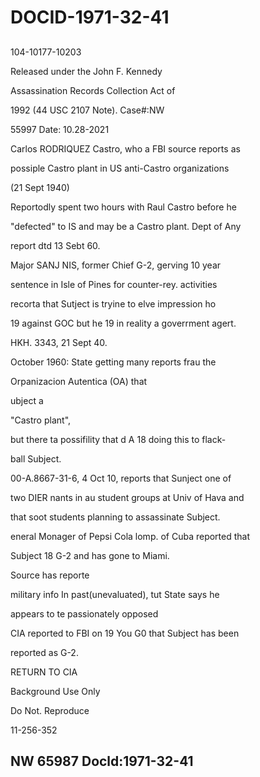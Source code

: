 # DOCID-1971-32-41

##
104-10177-10203

Released under the John F. Kennedy

Assassination Records Collection Act of

1992 (44 USC 2107 Note). Case#:NW

55997 Date: 10.28-2021

Carlos RODRIQUEZ Castro, who a FBI source reports as

possiple Castro plant in US anti-Castro organizations

(21 Sept 1940)

Reportodly spent two hours with Raul Castro before he

"defected" to IS and may be a Castro plant. Dept of Any

report dtd 13 Sebt 60.

Major SANJ NIS, former Chief G-2, gerving 10 year

sentence in Isle of Pines for counter-rey. activities

recorta that Sutject is tryine to elve impression ho

19 against GOC but he 19 in reality a goverrment agert.

HKH. 3343, 21 Sept 40.

October 1960: State getting many reports frau the

Orpanizacion Autentica (OA) that

ubject a

"Castro plant",

but there ta possifility that d A 18 doing this to flack-

ball Subject.

00-A.8667-31-6, 4 Oct 10, reports that Sunject one of

two DIER nants in au student groups at Univ of Hava and

that soot students planning to assassinate Subject.

eneral Monager of Pepsi Cola lomp. of Cuba reported that

Subject 18 G-2 and has gone to Miami.

Source has reporte

military info In past(unevaluated), tut State says he

appears to te passionately opposed

CIA reported to FBI on 19 You G0 that Subject has been

reported as G-2.

RETURN TO CIA

Background Use Only

Do Not. Reproduce

11-256-352

NW 65987 Docld:1971-32-41
---

